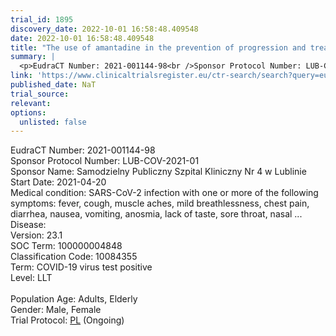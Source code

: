 ```yaml
---
trial_id: 1895
discovery_date: 2022-10-01 16:58:48.409548
date: 2022-10-01 16:58:48.409548
title: "The use of amantadine in the prevention of progression and treatment of COVID-19 symptoms in patients infected with the SARS-CoV-2 virus"
summary: |
  <p>EudraCT Number: 2021-001144-98<br />Sponsor Protocol Number: LUB-COV-2021-01<br />Sponsor Name: Samodzielny Publiczny Szpital Kliniczny Nr 4 w Lublinie<br />Start Date: 2021-04-20<br />Medical condition: SARS-CoV-2 infection with one or more of the following symptoms: fever, cough, muscle aches, mild breathlessness, chest pain, diarrhea, nausea, vomiting, anosmia, lack of taste, sore throat, nasal ...<br />Disease: <br />Version: 23.1<br />SOC Term: 100000004848<br />Classification Code: 10084355<br />Term: COVID-19 virus test positive<br />Level: LLT<br /><br />Population Age: Adults, Elderly<br />Gender: Male, Female<br />Trial Protocol: <a href="https://www.clinicaltrialsregister.eu/ctr-search/trial/2021-001144-98/PL">PL</a> (Ongoing)</p>
link: 'https://www.clinicaltrialsregister.eu/ctr-search/search?query=eudract_number:2021-001144-98'
published_date: NaT
trial_source: 
relevant: 
options:
  unlisted: false
---
```

<p>EudraCT Number: 2021-001144-98<br />Sponsor Protocol Number: LUB-COV-2021-01<br />Sponsor Name: Samodzielny Publiczny Szpital Kliniczny Nr 4 w Lublinie<br />Start Date: 2021-04-20<br />Medical condition: SARS-CoV-2 infection with one or more of the following symptoms: fever, cough, muscle aches, mild breathlessness, chest pain, diarrhea, nausea, vomiting, anosmia, lack of taste, sore throat, nasal ...<br />Disease: <br />Version: 23.1<br />SOC Term: 100000004848<br />Classification Code: 10084355<br />Term: COVID-19 virus test positive<br />Level: LLT<br /><br />Population Age: Adults, Elderly<br />Gender: Male, Female<br />Trial Protocol: <a href="https://www.clinicaltrialsregister.eu/ctr-search/trial/2021-001144-98/PL">PL</a> (Ongoing)</p>